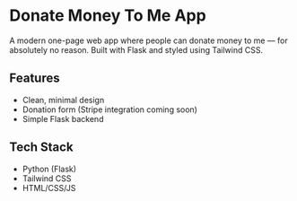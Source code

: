 # Donate Money To Me App

A modern one-page web app where people can donate money to me — for absolutely no reason. Built with Flask and styled using Tailwind CSS.

## Features

- Clean, minimal design
- Donation form (Stripe integration coming soon)
- Simple Flask backend

## Tech Stack

- Python (Flask)
- Tailwind CSS
- HTML/CSS/JS